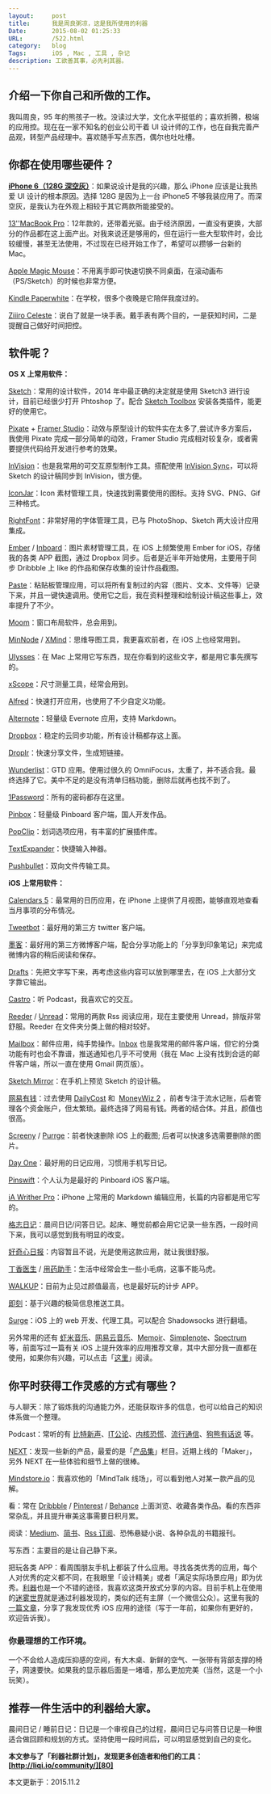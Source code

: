```yaml
---
layout:     post
title:      我是周良粥凉，这是我所使用的利器
Date:       2015-08-02 01:25:33
URL:        /522.html
category:   blog
Tags:       iOS , Mac , 工具 , 杂记
description: 工欲善其事，必先利其器。
---
```







## 介绍一下你自己和所做的工作。

我叫周良，95 年的熊孩子一枚。没读过大学，文化水平挺低的；喜欢折腾，极端的应用控。现在在一家不知名的创业公司干着 UI 设计师的工作，也在自我完善产品观，转型产品经理中。喜欢随手写点东西，偶尔也吐吐槽。

## 你都在使用哪些硬件？

**[iPhone 6（128G 深空灰）][1]**：如果说设计是我的兴趣，那么 iPhone 应该是让我热爱 UI 设计的根本原因。选择 128G 是因为上一台 iPhone5 不够我装应用了。而深空灰，是我认为在外观上相较于其它两款所能接受的。

[13''MacBook Pro][2]：12年款的，还带着光驱。由于经济原因，一直没有更换，大部分的作品都在这上面产出。对我来说还是够用的，但在运行一些大型软件时，会比较缓慢，甚至无法使用，不过现在已经开始工作了，希望可以攒够一台新的 Mac。

[Apple Magic Mouse][3]：不用离手即可快速切换不同桌面，在滚动画布（PS/Sketch）的时候也非常方便。

[Kindle Paperwhite][4]：在学校，很多个夜晚是它陪伴我度过的。

[Ziiiro Celeste][5]：说白了就是一块手表。戴手表有两个目的，一是获知时间，二是提醒自己做好时间把控。

## 软件呢？

**OS X 上常用软件：**

[Sketch][6]：常用的设计软件，2014 年中最正确的决定就是使用 Sketch3 进行设计，目前已经很少打开 Phtoshop 了。配合 [Sketch Toolbox][7] 安装各类插件，能更好的使用它。

[Pixate][8] + [Framer Studio][9]：动效与原型设计的软件实在太多了,尝试许多方案后，我使用 Pixate 完成一部分简单的动效，Framer Studio 完成相对较复杂，或者需要提供代码给开发进行参考的效果。

[InVision][10]：也是我常用的可交互原型制作工具。搭配使用 [InVision Sync][11]，可以将 Sketch 的设计稿同步到 InVision，很方便。

[IconJar][12]：Icon 素材管理工具，快速找到需要使用的图标。支持 SVG、PNG、Gif 三种格式。

[RightFont][13]：非常好用的字体管理工具，已与 PhotoShop、Sketch 两大设计应用集成。

[Ember][14] / [Inboard][15]：图片素材管理工具，在 iOS 上频繁使用 Ember for iOS，存储我的各类 APP 截图，通过 Dropbox 同步。后者是近半年开始使用，主要用于同步 Dribbble 上 like 的作品和保存收集的设计作品截图。

[Paste][16]：粘贴板管理应用，可以将所有复制过的内容（图片、文本、文件等）记录下来，并且一键快速调用。使用它之后，我在资料整理和绘制设计稿这些事上，效率提升了不少。

[Moom][17]：窗口布局软件，总会用到。

[MinNode][18] / [XMind][19]：思维导图工具，我更喜欢前者，在 iOS 上也经常用到。

[UIysses][20]：在 Mac 上常用它写东西，现在你看到的这些文字，都是用它事先撰写的。

[xScope][21]：尺寸测量工具，经常会用到。

[Alfred][22]：快速打开应用，也使用了不少自定义功能。

[Alternote][23]：轻量级 Evernote 应用，支持 Markdown。

[Dropbox][24]：稳定的云同步功能，所有设计稿都存这上面。

[Droplr][25]：快速分享文件，生成短链接。

[Wunderlist][26]：GTD 应用。使用过很久的 OmniFocus，太重了，并不适合我。最终选择了它。美中不足的是没有清单归档功能，删除后就再也找不到了。

[1Password][27]：所有的密码都存在这里。

[Pinbox][28]：轻量级 Pinboard 客户端，国人开发作品。

[PopClip][29]：划词选项应用，有丰富的扩展插件库。

[TextExpander][30]：快捷输入神器。

[Pushbullet][31]：双向文件传输工具。

**iOS 上常用软件：**

[Calendars 5][32]：最常用的日历应用，在 iPhone 上提供了月视图，能够直观地查看当月事项的分布情况。

[Tweetbot][33]：最好用的第三方 twitter 客户端。

[墨客][34]：最好用的第三方微博客户端，配合分享功能上的「分享到印象笔记」来完成微博内容的稍后阅读和保存。

[Drafts][35]：先把文字写下来，再考虑这些内容可以放到哪里去，在 iOS 上大部分文字靠它输出。

[Castro][36]：听 Podcast，我喜欢它的交互。

[Reeder][37] / [Unread][38]：常用的两款 Rss 阅读应用，现在主要使用 Unread，排版非常舒服。Reeder 在文件夹分类上做的相对较好。

[Mailbox][39]：邮件应用，纯手势操作。[Inbox][40] 也是我常用的邮件客户端，但它的分类功能有时也会不靠谱，推送通知也几乎不可使用（我在 Mac 上没有找到合适的邮件客户端，所以一直在使用 Gmail 网页版）。

[Sketch Mirror][41]：在手机上预览 Sketch 的设计稿。

[网易有钱][42]：过去使用 [DailyCost][43] 和  [MoneyWiz 2][44] ，前者专注于流水记账，后者管理各个资金账户，但太繁琐。最终选择了网易有钱。两者的结合体。并且，颜值也很高。

[Screeny][45] / [Purrge][46]：前者快速删除 iOS 上的截图; 后者可以快速多选需要删除的图片。

[Day One][47]：最好用的日记应用，习惯用手机写日记。

[Pinswift][48]：个人认为是最好的 Pinboard iOS 客户端。

[iA Writher Pro][49]：iPhone 上常用的 Markdown 编辑应用，长篇的内容都是用它写的。

[格志日记][50]：晨间日记/问答日记。起床、睡觉前都会用它记录一些东西，一段时间下来，我可以感觉到我有明显的改变。

[好奇心日报][51]：内容暂且不说，光是使用这款应用，就让我很舒服。

[丁香医生][52] / [用药助手][53]：生活中经常会生一些小毛病，这事不能马虎。

[WALKUP][54]：目前为止见过颜值最高，也是最好玩的计步 APP。

[即刻][55]：基于兴趣的极简信息推送工具。

[Surge][56]：iOS 上的 web 开发、代理工具。可以配合 Shadowsocks 进行翻墙。

另外常用的还有 [虾米音乐][57]、[网易云音乐][58]、[Memoir][59]、[Simplenote][60]、[Spectrum][61] 等，前面写过一篇有关 iOS 上提升效率的应用推荐文章，其中大部分我一直都在使用，如果你有兴趣，可以点击「[这里][62]」阅读。

## 你平时获得工作灵感的方式有哪些？

与人聊天：除了锻炼我的沟通能力外，还能获取许多的信息，也可以给自己的知识体系做一个整理。

Podcast：常听的有 [比特新声][63]、[IT公论][64]、[内核恐慌][65]、[流行通信][66]、[狗熊有话说][67] 等。

[NEXT][68]：发现一些新的产品，最爱的是「[产品集][69]」栏目。近期上线的「Maker」，另外 NEXT 在一些体验和细节上做的很棒。

[Mindstore.io][70]：我喜欢他的「MindTalk 线场」，可以看到他人对某一款产品的见解。

看：常在 [Dribbble][71] / [Pinterest][72] / [Behance][73] 上面浏览、收藏各类作品。看的东西非常杂乱，并且提升审美这事需要日积月累。

阅读：[Medium][74]、[简书][75]、[Rss 订阅][76]、恐怖悬疑小说、各种杂乱的书籍报刊。

写东西：主要目的是让自己静下来。

把玩各类 APP：看周围朋友手机上都装了什么应用。寻找各类优秀的应用，每个人对优秀的定义都不同，在我眼里「设计精美」或者「满足实际场景应用」即为优秀。[利器][77]也是一个不错的途径，我喜欢这类开放式分享的内容。目前手机上在使用的[迷雾世界][78]就是通过利器发现的，类似的还有主屏（一个微信公众）。这里有我的[一篇文章][79]，分享了我发现优秀 iOS 应用的途径（写于一年前，如果你有更好的，欢迎告诉我）。

### 你最理想的工作环境。

一个不会给人造成压抑感的空间，有大木桌、新鲜的空气、一张带有背部支撑的椅子，网速要快。如果我的显示器后面是一堵墙，那么更加完美（当然，这是一个小玩笑）。

## 推荐一件生活中的利器给大家。

晨间日记 / 睡前日记：日记是一个审视自己的过程，晨间日记与问答日记是一种很适合做回顾和规划的方式。坚持使用一段时间后，可以明显感觉到自己的变化。

**本文参与了「利器社群计划」，发现更多创造者和他们的工具：[http://liqi.io/community/][80]**

本文更新于：2015.11.2

[1]:	http://www.apple.com/cn/iphone-6/
[2]:	http://www.apple.com/cn/macbook-pro/
[3]:	https://www.apple.com/cn/magicmouse/
[4]:	http://www.amazon.com/Kindle-Paperwhite-Ereader/dp/B00AWH595M
[5]:	http://www.ziiiro.com/shop/celeste-black-mono/
[6]:	http://bohemiancoding.com/sketch/
[7]:	http://sketchtoolbox.com/
[8]:	http://www.pixate.com/
[9]:	http://framerjs.com/
[10]:	http://www.invisionapp.com/
[11]:	http://www.invisionapp.com/new-features/22/invision-sync-10
[12]:	http://geticonjar.com/
[13]:	http://rightfontapp.com/
[14]:	http://realmacsoftware.com/ember/
[15]:	http://inboardapp.com/
[16]:	http://pasteapp.me/
[17]:	http://manytricks.com/moom/
[18]:	https://mindnode.com/
[19]:	http://www.xmind.net/
[20]:	http://www.ulyssesapp.com/
[21]:	http://xscopeapp.com/
[22]:	http://www.alfredapp.com/
[23]:	http://alternoteapp.com/
[24]:	https://www.dropbox.com/
[25]:	http://droplr.com
[26]:	https://www.wunderlist.com/
[27]:	https://agilebits.com/onepassword
[28]:	http://pinbox.in/
[29]:	https://pilotmoon.com/popclip/
[30]:	http://smilesoftware.com/TextExpander/index.html
[31]:	https://www.pushbullet.com/
[32]:	https://readdle.com/products/calendars5
[33]:	http://tapbots.com/tweetbot/
[34]:	http://www.moke.com/moke/
[35]:	http://agiletortoise.com/drafts/
[36]:	http://castro.fm/
[37]:	http://reederapp.com/
[38]:	http://supertop.co/unread/
[39]:	http://www.mailboxapp.com/
[40]:	http://www.google.com/inbox/
[41]:	https://itunes.apple.com/us/app/sketch-mirror/id677296955
[42]:	http://qian.mail.163.com/
[43]:	http://dailycost.com/
[44]:	http://moneywizapp.com/
[45]:	https://itunes.apple.com/us/app/screeny-delete-screenshots/id941121450
[46]:	https://itunes.apple.com/cn/app/purrge/id944628930
[47]:	http://dayoneapp.com/
[48]:	http://pinswiftapp.com/
[49]:	https://www.google.com/url?sa=t&amp;rct=j&amp;q=&amp;esrc=s&amp;source=web&amp;cd=5&amp;cad=rja&amp;uact=8&amp;ved=0CDkQFjAEahUKEwiHp-CT64XHAhUSlIgKHR9TB8k&amp;url=https://itunes.apple.com/us/app/ia-writer-pro/id775737172?mt=8&amp;ei=q6i7VcelM5KoogSfpp3IDA&amp;usg=AFQjCNFCygRJW9APzOocLsWg9dpVi8w3bg&amp;sig2=0kQN2aqefwQuvfjpON07yg
[50]:	http://griddiaryapp.com/zh/
[51]:	http://www.qdaily.com/display/homes/aboutus.html
[52]:	https://itunes.apple.com/us/app/ding-xiang-yi-sheng-zhi-xin/id521635095
[53]:	https://itunes.apple.com/us/app/yong-yao-zhu-shou-bu-zhi-shi/id540999305
[54]:	http://www.walkup.cc/
[55]:	http://www.ruguoapp.com/
[56]:	https://itunes.apple.com/us/app/surge-web-developer-tool-proxy/id1040100637
[57]:	http://www.xiami.com/apps/mobile
[58]:	http://music.163.com/#/download
[59]:	https://www.yourmemoir.com/
[60]:	http://simplenote.com/
[61]:	https://itunes.apple.com/us/app/spectrum-for-ios/id662891502
[62]:	http://www.jianshu.com/p/8e640023e875
[63]:	http://www.bitvoice.xyz/
[64]:	https://ipn.li/itgonglun/
[65]:	https://ipn.li/kernelpanic/
[66]:	https://ipn.li/popdispatch/
[67]:	https://itunes.apple.com/us/podcast/gou-xiong-you-hua-shuo/id544563053
[68]:	http://next.36kr.com/
[69]:	http://next.36kr.com/posts/collections
[70]:	http://mindstore.io/
[71]:	https://dribbble.com/
[72]:	https://www.pinterest.com/
[73]:	https://www.behance.net/
[74]:	https://medium.com/
[75]:	http://jianshu.com/
[76]:	http://feedly.com/
[77]:	https://liqi.io/
[78]:	https://itunes.apple.com/cn/app/shi-jie-mi-wu/id505367096
[79]:	http://zhuanlan.zhihu.com/appleplus/20122008
[80]:	http://liqi.io/community/